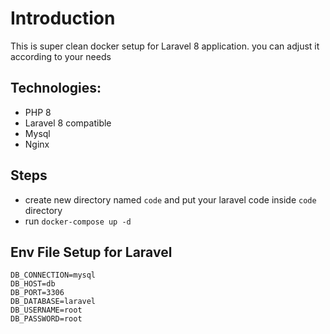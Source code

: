 # Introduction

This is super clean docker setup for Laravel 8 application. you can adjust it according to your needs

## Technologies:

- PHP 8
- Laravel 8 compatible
- Mysql
- Nginx

## Steps

- create new directory named `code` and put your laravel code inside `code` directory
- run `docker-compose up -d`

## Env File Setup for Laravel

```
DB_CONNECTION=mysql
DB_HOST=db
DB_PORT=3306
DB_DATABASE=laravel
DB_USERNAME=root
DB_PASSWORD=root
```
